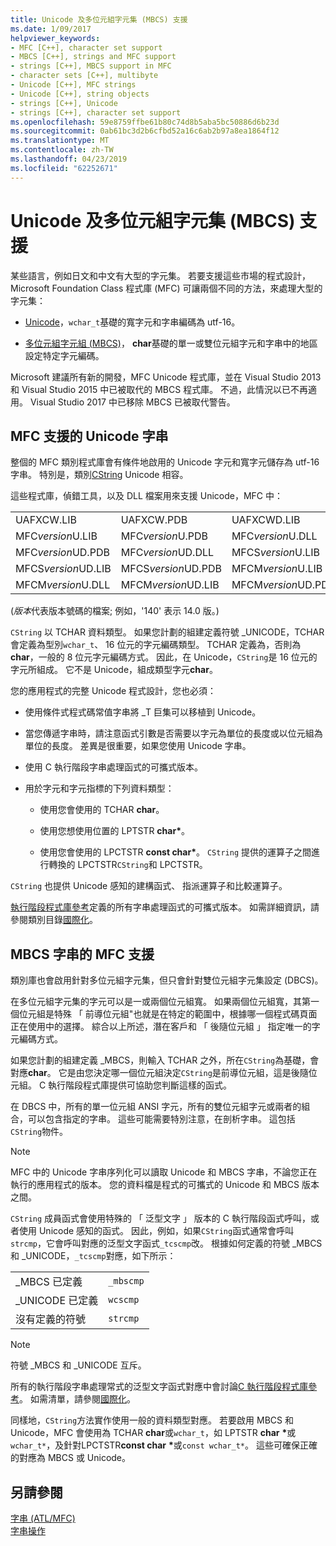 ```yaml
---
title: Unicode 及多位元組字元集 (MBCS) 支援
ms.date: 1/09/2017
helpviewer_keywords:
- MFC [C++], character set support
- MBCS [C++], strings and MFC support
- strings [C++], MBCS support in MFC
- character sets [C++], multibyte
- Unicode [C++], MFC strings
- Unicode [C++], string objects
- strings [C++], Unicode
- strings [C++], character set support
ms.openlocfilehash: 59e8759ffbe61b80c74d8b5aba5bc50886d6b23d
ms.sourcegitcommit: 0ab61bc3d2b6cfbd52a16c6ab2b97a8ea1864f12
ms.translationtype: MT
ms.contentlocale: zh-TW
ms.lasthandoff: 04/23/2019
ms.locfileid: "62252671"
---
```

# <a name="unicode-and-multibyte-character-set-mbcs-support"></a>Unicode 及多位元組字元集 (MBCS) 支援

某些語言，例如日文和中文有大型的字元集。 若要支援這些市場的程式設計，Microsoft Foundation Class 程式庫 (MFC) 可讓兩個不同的方法，來處理大型的字元集：

- [Unicode](#mfc-support-for-unicode-strings)，`wchar_t`基礎的寬字元和字串編碼為 utf-16。

- [多位元組字元組 (MBCS)](#mfc-support-for-mbcs-strings)， **char**基礎的單一或雙位元組字元和字串中的地區設定特定字元編碼。

Microsoft 建議所有新的開發，MFC Unicode 程式庫，並在 Visual Studio 2013 和 Visual Studio 2015 中已被取代的 MBCS 程式庫。 不過，此情況以已不再適用。 Visual Studio 2017 中已移除 MBCS 已被取代警告。

## <a name="mfc-support-for-unicode-strings"></a>MFC 支援的 Unicode 字串

整個的 MFC 類別程式庫會有條件地啟用的 Unicode 字元和寬字元儲存為 utf-16 字串。 特別是，類別[CString](../atl-mfc-shared/reference/cstringt-class.md) Unicode 相容。

這些程式庫，偵錯工具，以及 DLL 檔案用來支援 Unicode，MFC 中：

|||||
|-|-|-|-|
|UAFXCW.LIB|UAFXCW.PDB|UAFXCWD.LIB|UAFXCWD.PDB|
|MFC*version*U.LIB|MFC*version*U.PDB|MFC*version*U.DLL|MFC*version*UD.LIB|
|MFC*version*UD.PDB|MFC*version*UD.DLL|MFCS*version*U.LIB|MFCS*version*U.PDB|
|MFCS*version*UD.LIB|MFCS*version*UD.PDB|MFCM*version*U.LIB|MFCM*version*U.PDB|
|MFCM*version*U.DLL|MFCM*version*UD.LIB|MFCM*version*UD.PDB|MFCM*version*UD.DLL|

(*版本*代表版本號碼的檔案; 例如，'140' 表示 14.0 版。)

`CString` 以 TCHAR 資料類型。 如果您計劃的組建定義符號 _UNICODE，TCHAR 會定義為型別`wchar_t`、 16 位元的字元編碼類型。 TCHAR 定義為，否則為**char**，一般的 8 位元字元編碼方式。 因此，在 Unicode，`CString`是 16 位元的字元所組成。 它不是 Unicode，組成類型字元**char**。

您的應用程式的完整 Unicode 程式設計，您也必須：

- 使用條件式程式碼常值字串將 _T 巨集可以移植到 Unicode。

- 當您傳遞字串時，請注意函式引數是否需要以字元為單位的長度或以位元組為單位的長度。 差異是很重要，如果您使用 Unicode 字串。

- 使用 C 執行階段字串處理函式的可攜式版本。

- 用於字元和字元指標的下列資料類型：

   - 使用您會使用的 TCHAR **char**。

   - 使用您想使用位置的 LPTSTR **char**<strong>\*</strong>。

   - 使用您會使用的 LPCTSTR **const char**<strong>\*</strong>。 `CString` 提供的運算子之間進行轉換的 LPCTSTR`CString`和 LPCTSTR。

`CString` 也提供 Unicode 感知的建構函式、 指派運算子和比較運算子。

[執行階段程式庫參考](../c-runtime-library/c-run-time-library-reference.md)定義的所有字串處理函式的可攜式版本。 如需詳細資訊，請參閱類別目錄[國際化](../c-runtime-library/internationalization.md)。

## <a name="mfc-support-for-mbcs-strings"></a>MBCS 字串的 MFC 支援

類別庫也會啟用針對多位元組字元集，但只會針對雙位元組字元集設定 (DBCS)。

在多位元組字元集的字元可以是一或兩個位元組寬。 如果兩個位元組寬，其第一個位元組是特殊 「 前導位元組"也就是在特定的範圍中，根據哪一個程式碼頁面正在使用中的選擇。 綜合以上所述，潛在客戶和 「 後隨位元組 」 指定唯一的字元編碼方式。

如果您計劃的組建定義 _MBCS，則輸入 TCHAR 之外，所在`CString`為基礎，會對應**char**。 它是由您決定哪一個位元組決定`CString`是前導位元組，這是後隨位元組。 C 執行階段程式庫提供可協助您判斷這樣的函式。

在 DBCS 中，所有的單一位元組 ANSI 字元，所有的雙位元組字元或兩者的組合，可以包含指定的字串。 這些可能需要特別注意，在剖析字串。 這包括`CString`物件。

> [!NOTE]
> MFC 中的 Unicode 字串序列化可以讀取 Unicode 和 MBCS 字串，不論您正在執行的應用程式的版本。 您的資料檔是程式的可攜式的 Unicode 和 MBCS 版本之間。

`CString` 成員函式會使用特殊的 「 泛型文字 」 版本的 C 執行階段函式呼叫，或者使用 Unicode 感知的函式。 因此，例如，如果`CString`函式通常會呼叫`strcmp`，它會呼叫對應的泛型文字函式`_tcscmp`改。 根據如何定義的符號 _MBCS 和 _UNICODE，`_tcscmp`對應，如下所示：

|||
|-|-|
|_MBCS 已定義|`_mbscmp`|
|_UNICODE 已定義|`wcscmp`|
|沒有定義的符號|`strcmp`|

> [!NOTE]
> 符號 _MBCS 和 _UNICODE 互斥。

所有的執行階段字串處理常式的泛型文字函式對應中會討論[C 執行階段程式庫參考](../c-runtime-library/c-run-time-library-reference.md)。 如需清單，請參閱[國際化](../c-runtime-library/internationalization.md)。

同樣地，`CString`方法實作使用一般的資料類型對應。 若要啟用 MBCS 和 Unicode，MFC 會使用為 TCHAR **char**或`wchar_t`，如 LPTSTR **char** <strong>\*</strong>或`wchar_t*`，及針對LPCTSTR**const char** <strong>\*</strong>或`const wchar_t*`。 這些可確保正確的對應為 MBCS 或 Unicode。

## <a name="see-also"></a>另請參閱

[字串 (ATL/MFC)](../atl-mfc-shared/strings-atl-mfc.md)<br/>
[字串操作](../c-runtime-library/string-manipulation-crt.md)
